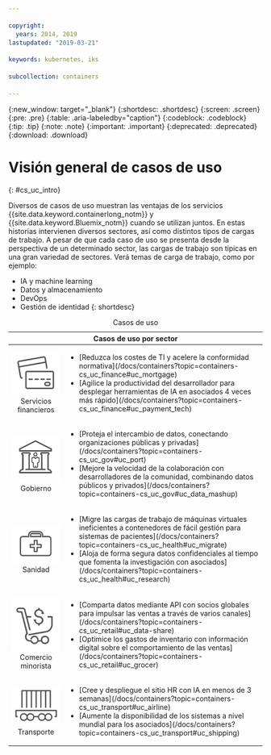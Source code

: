 ```yaml
---

copyright:
  years: 2014, 2019
lastupdated: "2019-03-21"

keywords: kubernetes, iks

subcollection: containers

---
```


{:new_window: target="_blank"}
{:shortdesc: .shortdesc}
{:screen: .screen}
{:pre: .pre}
{:table: .aria-labeledby="caption"}
{:codeblock: .codeblock}
{:tip: .tip}
{:note: .note}
{:important: .important}
{:deprecated: .deprecated}
{:download: .download}



# Visión general de casos de uso
{: #cs_uc_intro}

Diversos de casos de uso muestran las ventajas de los servicios {{site.data.keyword.containerlong_notm}} y {{site.data.keyword.Bluemix_notm}} cuando se utilizan juntos. En estas historias intervienen diversos sectores, así como distintos tipos de cargas de trabajo. A pesar de que cada caso de uso se presenta desde la perspectiva de un determinado sector, las cargas de trabajo son típicas en una gran variedad de sectores. Verá temas de carga de trabajo, como por ejemplo:
* IA y machine learning
* Datos y almacenamiento
* DevOps
* Gestión de identidad
{: shortdesc}

<table summary="En la tabla se muestran los casos de uso. Las filas se deben leer de izquierda a derecha; la columna uno contiene iconos que representan cada sector y la columna dos las descripciones.">
<caption>Casos de uso</caption>
  <thead>
  <th colspan=2>Casos de uso por sector</th>
  </thead>
  <tbody>
    <tr>
    <td align="center"><img src="icons/finance.svg" alt="Icono de anverso y reverso de tarjeta de crédito"/><br>Servicios financieros</td>
    <td><ul>
    <li>[Reduzca los costes de TI y acelere la conformidad normativa](/docs/containers?topic=containers-cs_uc_finance#uc_mortgage)</li>
    <li>[Agilice la productividad del desarrollador para desplegar herramientas de IA en asociados 4 veces más rápido](/docs/containers?topic=containers-cs_uc_finance#uc_payment_tech)</li>
    </ul></td>
     </tr>
     <tr>
     <td align="center"><img src="icons/gov.svg" alt="Icono de un edificio gubernamental con una persona dentro"/><br>Gobierno</td>
     <td><ul>
    <li>[Proteja el intercambio de datos, conectando organizaciones públicas y privadas](/docs/containers?topic=containers-cs_uc_gov#uc_port)</li>
     <li>[Mejore la velocidad de la colaboración con desarrolladores de la comunidad, combinando datos públicos y privados](/docs/containers?topic=containers-cs_uc_gov#uc_data_mashup)</li></ul></td>
      </tr>
    <tr>
      <td align="center"><img src="icons/health.svg" alt="Icono de maletín médico"/><br>Sanidad</td>
      <td><ul>
     <li>[Migre las cargas de trabajo de máquinas virtuales ineficientes a contenedores de fácil gestión para sistemas de pacientes](/docs/containers?topic=containers-cs_uc_health#uc_migrate)</li>
      <li>[Aloja de forma segura datos confidenciales al tiempo que fomenta la investigación con asociados](/docs/containers?topic=containers-cs_uc_health#uc_research)</li>
      </ul></td>
      </tr>
      <tr>
         <td align="center"><img src="icons/retail.svg" alt="Icono de carro de compra con símbolo de moneda"/><br>Comercio minorista</td>
         <td><ul>
        <li>[Comparta datos mediante API con socios globales para impulsar las ventas a través de varios canales](/docs/containers?topic=containers-cs_uc_retail#uc_data-share)</li>
         <li>[Optimice los gastos de inventario con información digital sobre el comportamiento de las ventas](/docs/containers?topic=containers-cs_uc_retail#uc_grocer)</li>
              </ul></td>
          </tr>
      <tr>
       <td align="center"><img src="icons/transport.svg" alt="Icono de un vagón de ferrocarril con contenedores"/><br>Transporte</td>
           <td><ul>
          <li>[Cree y despliegue el sitio HR con IA en menos de 3 semanas](/docs/containers?topic=containers-cs_uc_transport#uc_airline)</li>
           <li>[Aumente la disponibilidad de los sistemas a nivel mundial para los asociados](/docs/containers?topic=containers-cs_uc_transport#uc_shipping)</li></ul></td>
      </tr>
  </tbody>
  </table>
